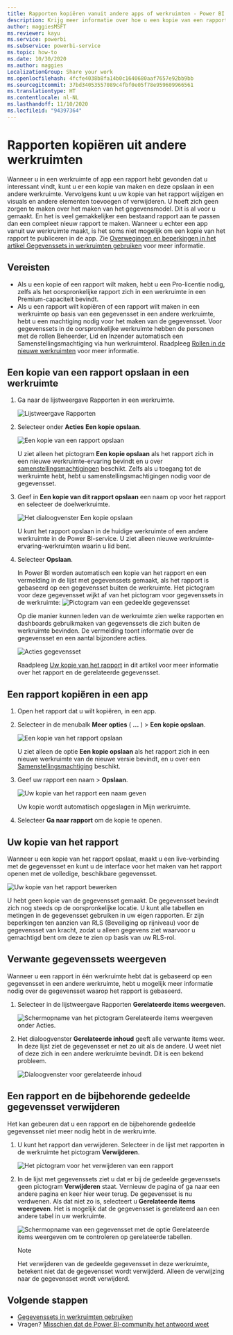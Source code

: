 ```yaml
---
title: Rapporten kopiëren vanuit andere apps of werkruimten - Power BI
description: Krijg meer informatie over hoe u een kopie van een rapport kunt maken en opslaan in uw eigen werkruimte.
author: maggiesMSFT
ms.reviewer: kayu
ms.service: powerbi
ms.subservice: powerbi-service
ms.topic: how-to
ms.date: 10/30/2020
ms.author: maggies
LocalizationGroup: Share your work
ms.openlocfilehash: 4fcfe4038b8fa14b0c1640680aaf7657e92bb9bb
ms.sourcegitcommit: 37bd34053557089c4fbf0e05f78e959609966561
ms.translationtype: HT
ms.contentlocale: nl-NL
ms.lasthandoff: 11/10/2020
ms.locfileid: "94397364"
---
```

# <a name="copy-reports-from-other-workspaces"></a>Rapporten kopiëren uit andere werkruimten

Wanneer u in een werkruimte of app een rapport hebt gevonden dat u interessant vindt, kunt u er een kopie van maken en deze opslaan in een andere werkruimte. Vervolgens kunt u uw kopie van het rapport wijzigen en visuals en andere elementen toevoegen of verwijderen. U hoeft zich geen zorgen te maken over het maken van het gegevensmodel. Dit is al voor u gemaakt. En het is veel gemakkelijker een bestaand rapport aan te passen dan een compleet nieuw rapport te maken. Wanneer u echter een app vanuit uw werkruimte maakt, is het soms niet mogelijk om een kopie van het rapport te publiceren in de app. Zie [Overwegingen en beperkingen in het artikel Gegevenssets in werkruimten gebruiken](service-datasets-across-workspaces.md#considerations-and-limitations) voor meer informatie.

## <a name="prerequisites"></a>Vereisten

- Als u een kopie of een rapport wilt maken, hebt u een Pro-licentie nodig, zelfs als het oorspronkelijke rapport zich in een werkruimte in een Premium-capaciteit bevindt.
- Als u een rapport wilt kopiëren of een rapport wilt maken in een werkruimte op basis van een gegevensset in een andere werkruimte, hebt u een machtiging nodig voor het maken van de gegevensset. Voor gegevenssets in de oorspronkelijke werkruimte hebben de personen met de rollen Beheerder, Lid en Inzender automatisch een Samenstellingsmachtiging via hun werkruimterol. Raadpleeg [Rollen in de nieuwe werkruimten](../collaborate-share/service-new-workspaces.md#roles-in-the-new-workspaces) voor meer informatie.

## <a name="save-a-copy-of-a-report-in-a-workspace"></a>Een kopie van een rapport opslaan in een werkruimte

1. Ga naar de lijstweergave Rapporten in een werkruimte.

    ![Lijstweergave Rapporten](media/service-datasets-copy-reports/power-bi-report-list-view.png)

1. Selecteer onder **Acties** **Een kopie opslaan**.

    ![Een kopie van een rapport opslaan](media/service-datasets-copy-reports/power-bi-dataset-save-report-copy.png)

    U ziet alleen het pictogram **Een kopie opslaan** als het rapport zich in een nieuwe werkruimte-ervaring bevindt en u over [samenstellingsmachtigingen](service-datasets-build-permissions.md) beschikt. Zelfs als u toegang tot de werkruimte hebt, hebt u samenstellingsmachtigingen nodig voor de gegevensset.

3. Geef in **Een kopie van dit rapport opslaan** een naam op voor het rapport en selecteer de doelwerkruimte.

    ![Het dialoogvenster Een kopie opslaan](media/service-datasets-copy-reports/power-bi-dataset-save-report.png)

    U kunt het rapport opslaan in de huidige werkruimte of een andere werkruimte in de Power BI-service. U ziet alleen nieuwe werkruimte-ervaring-werkruimten waarin u lid bent. 
  
4. Selecteer **Opslaan**.

    In Power BI worden automatisch een kopie van het rapport en een vermelding in de lijst met gegevenssets gemaakt, als het rapport is gebaseerd op een gegevensset buiten de werkruimte. Het pictogram voor deze gegevensset wijkt af van het pictogram voor gegevenssets in de werkruimte: ![Pictogram van een gedeelde gegevensset](media/service-datasets-discover-across-workspaces/power-bi-shared-dataset-icon.png)
    
    Op die manier kunnen leden van de werkruimte zien welke rapporten en dashboards gebruikmaken van gegevenssets die zich buiten de werkruimte bevinden. De vermelding toont informatie over de gegevensset en een aantal bijzondere acties.

    ![Acties gegevensset](media/service-datasets-across-workspaces/power-bi-dataset-actions.png)

    Raadpleeg [Uw kopie van het rapport](#your-copy-of-the-report) in dit artikel voor meer informatie over het rapport en de gerelateerde gegevensset.

## <a name="copy-a-report-in-an-app"></a>Een rapport kopiëren in een app

1. Open het rapport dat u wilt kopiëren, in een app.
2. Selecteer in de menubalk **Meer opties** ( **...** ) > **Een kopie opslaan**.

    ![Een kopie van het rapport opslaan](media/service-datasets-copy-reports/power-bi-save-copy.png)

    U ziet alleen de optie **Een kopie opslaan** als het rapport zich in een nieuwe werkruimte van de nieuwe versie bevindt, en u over een [Samenstellingsmachtiging](service-datasets-build-permissions.md) beschikt.

3. Geef uw rapport een naam > **Opslaan**.

    ![Uw kopie van het rapport een naam geven](media/service-datasets-copy-reports/power-bi-save-report-from-app.png)

    Uw kopie wordt automatisch opgeslagen in Mijn werkruimte.

4. Selecteer **Ga naar rapport** om de kopie te openen.

## <a name="your-copy-of-the-report"></a>Uw kopie van het rapport

Wanneer u een kopie van het rapport opslaat, maakt u een live-verbinding met de gegevensset en kunt u de interface voor het maken van het rapport openen met de volledige, beschikbare gegevensset. 

![Uw kopie van het rapport bewerken](media/service-datasets-copy-reports/power-bi-edit-report-copy.png)

U hebt geen kopie van de gegevensset gemaakt. De gegevensset bevindt zich nog steeds op de oorspronkelijke locatie. U kunt alle tabellen en metingen in de gegevensset gebruiken in uw eigen rapporten. Er zijn beperkingen ten aanzien van RLS (Beveiliging op rijniveau) voor de gegevensset van kracht, zodat u alleen gegevens ziet waarvoor u gemachtigd bent om deze te zien op basis van uw RLS-rol.

## <a name="view-related-datasets"></a>Verwante gegevenssets weergeven

Wanneer u een rapport in één werkruimte hebt dat is gebaseerd op een gegevensset in een andere werkruimte, hebt u mogelijk meer informatie nodig over de gegevensset waarop het rapport is gebaseerd.

1. Selecteer in de lijstweergave Rapporten **Gerelateerde items weergeven**.

    ![Schermopname van het pictogram Gerelateerde items weergeven onder Acties.](media/service-datasets-copy-reports/power-bi-dataset-view-related.png)

1. Het dialoogvenster **Gerelateerde inhoud** geeft alle verwante items weer. In deze lijst ziet de gegevensset er net zo uit als de andere. U weet niet of deze zich in een andere werkruimte bevindt. Dit is een bekend probleem.
 
    ![Dialoogvenster voor gerelateerde inhoud](media/service-datasets-copy-reports/power-bi-dataset-related.png)

## <a name="delete-a-report-and-its-shared-dataset"></a>Een rapport en de bijbehorende gedeelde gegevensset verwijderen

Het kan gebeuren dat u een rapport en de bijbehorende gedeelde gegevensset niet meer nodig hebt in de werkruimte.

1. U kunt het rapport dan verwijderen. Selecteer in de lijst met rapporten in de werkruimte het pictogram **Verwijderen**.

    ![Het pictogram voor het verwijderen van een rapport](media/service-datasets-across-workspaces/power-bi-datasets-delete-report.png)

2. In de lijst met gegevenssets ziet u dat er bij de gedeelde gegevenssets geen pictogram **Verwijderen** staat. Vernieuw de pagina of ga naar een andere pagina en keer hier weer terug. De gegevensset is nu verdwenen. Als dat niet zo is, selecteert u **Gerelateerde items weergeven**. Het is mogelijk dat de gegevensset is gerelateerd aan een andere tabel in uw werkruimte.

    ![Schermopname van een gegevensset met de optie Gerelateerde items weergeven om te controleren op gerelateerde tabellen.](media/service-datasets-across-workspaces/power-bi-dataset-view-related-icon.png)

    > [!NOTE]
    > Het verwijderen van de gedeelde gegevensset in deze werkruimte, betekent niet dat de gegevensset wordt verwijderd. Alleen de verwijzing naar de gegevensset wordt verwijderd.


## <a name="next-steps"></a>Volgende stappen

- [Gegevenssets in werkruimten gebruiken](service-datasets-across-workspaces.md)
- Vragen? [Misschien dat de Power BI-community het antwoord weet](https://community.powerbi.com/)
